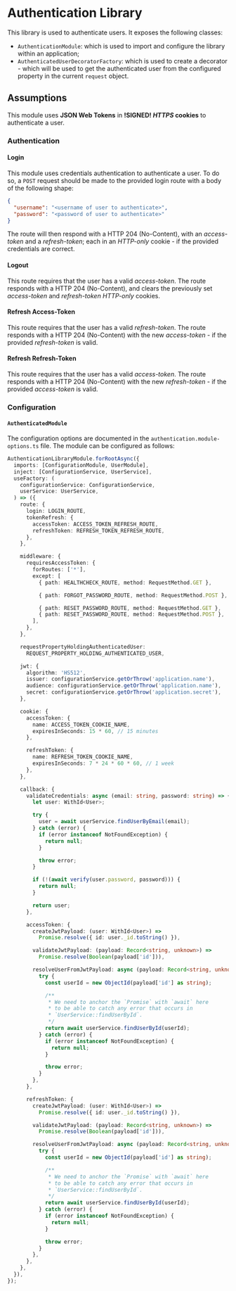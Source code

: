 # Authentication Library

This library is used to authenticate users. It exposes the following classes:

- `AuthenticationModule`: which is used to import and configure the library within an application;
- `AuthenticatedUserDecoratorFactory`: which is used to create a decorator - which will be used to get the authenticated user from the configured property in the current `request` object.

## Assumptions

This module uses **JSON Web Tokens** in **!SIGNED! _HTTPS_ cookies** to authenticate a user.

### Authentication

#### Login

This module uses credentials authentication to authenticate a user. To do so, a `POST` request should be made to the provided login route with a body of the following shape:

```json
{
  "username": "<username of user to authenticate>",
  "password": "<password of user to authenticate>"
}
```

The route will then respond with a HTTP 204 (No-Content), with an _access-token_ and a _refresh-token_; each in an _HTTP-only_ cookie - if the provided credentials are correct.

#### Logout

This route requires that the user has a valid _access-token_.
The route responds with a HTTP 204 (No-Content), and clears the previously set _access-token_ and _refresh-token_ _HTTP-only_ cookies.

#### Refresh Access-Token

This route requires that the user has a valid _refresh-token_.
The route responds with a HTTP 204 (No-Content) with the new _access-token_ - if the provided _refresh-token_ is valid.

#### Refresh Refresh-Token

This route requires that the user has a valid _access-token_.
The route responds with a HTTP 204 (No-Content) with the new _refresh-token_ - if the provided _access-token_ is valid.

### Configuration

#### `AuthenticatedModule`

The configuration options are documented in the `authentication.module-options.ts` file. The module can be configured as follows:

```ts
AuthenticationLibraryModule.forRootAsync({
  imports: [ConfigurationModule, UserModule],
  inject: [ConfigurationService, UserService],
  useFactory: (
    configurationService: ConfigurationService,
    userService: UserService,
  ) => ({
    route: {
      login: LOGIN_ROUTE,
      tokenRefresh: {
        accessToken: ACCESS_TOKEN_REFRESH_ROUTE,
        refreshToken: REFRESH_TOKEN_REFRESH_ROUTE,
      },
    },

    middleware: {
      requiresAccessToken: {
        forRoutes: ['*'],
        except: [
          { path: HEALTHCHECK_ROUTE, method: RequestMethod.GET },

          { path: FORGOT_PASSWORD_ROUTE, method: RequestMethod.POST },

          { path: RESET_PASSWORD_ROUTE, method: RequestMethod.GET },
          { path: RESET_PASSWORD_ROUTE, method: RequestMethod.POST },
        ],
      },
    },

    requestPropertyHoldingAuthenticatedUser:
      REQUEST_PROPERTY_HOLDING_AUTHENTICATED_USER,

    jwt: {
      algorithm: 'HS512',
      issuer: configurationService.getOrThrow('application.name'),
      audience: configurationService.getOrThrow('application.name'),
      secret: configurationService.getOrThrow('application.secret'),
    },

    cookie: {
      accessToken: {
        name: ACCESS_TOKEN_COOKIE_NAME,
        expiresInSeconds: 15 * 60, // 15 minutes
      },

      refreshToken: {
        name: REFRESH_TOKEN_COOKIE_NAME,
        expiresInSeconds: 7 * 24 * 60 * 60, // 1 week
      },
    },

    callback: {
      validateCredentials: async (email: string, password: string) => {
        let user: WithId<User>;

        try {
          user = await userService.findUserByEmail(email);
        } catch (error) {
          if (error instanceof NotFoundException) {
            return null;
          }

          throw error;
        }

        if (!(await verify(user.password, password))) {
          return null;
        }

        return user;
      },

      accessToken: {
        createJwtPayload: (user: WithId<User>) =>
          Promise.resolve({ id: user._id.toString() }),

        validateJwtPayload: (payload: Record<string, unknown>) =>
          Promise.resolve(Boolean(payload['id'])),

        resolveUserFromJwtPayload: async (payload: Record<string, unknown>) => {
          try {
            const userId = new ObjectId(payload['id'] as string);

            /**
             * We need to anchor the `Promise` with `await` here
             * to be able to catch any error that occurs in
             * `UserService::findUserById`.
             */
            return await userService.findUserById(userId);
          } catch (error) {
            if (error instanceof NotFoundException) {
              return null;
            }

            throw error;
          }
        },
      },

      refreshToken: {
        createJwtPayload: (user: WithId<User>) =>
          Promise.resolve({ id: user._id.toString() }),

        validateJwtPayload: (payload: Record<string, unknown>) =>
          Promise.resolve(Boolean(payload['id'])),

        resolveUserFromJwtPayload: async (payload: Record<string, unknown>) => {
          try {
            const userId = new ObjectId(payload['id'] as string);

            /**
             * We need to anchor the `Promise` with `await` here
             * to be able to catch any error that occurs in
             * `UserService::findUserById`.
             */
            return await userService.findUserById(userId);
          } catch (error) {
            if (error instanceof NotFoundException) {
              return null;
            }

            throw error;
          }
        },
      },
    },
  }),
});
```
